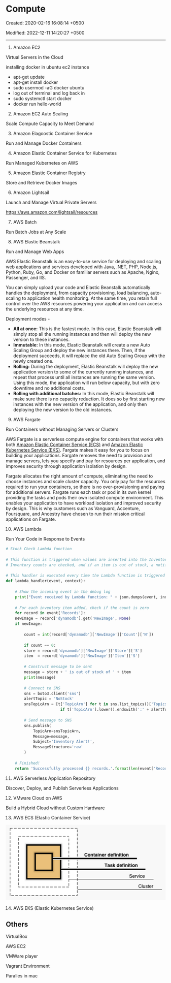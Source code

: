 # Compute

Created: 2020-02-16 16:08:14 +0500

Modified: 2022-12-11 14:20:27 +0500

---

1. Amazon EC2

Virtual Servers in the Cloud

installing docker in ubuntu ec2 instance

- apt-get update
- apt-get install docker
- sudo usermod -aG docker ubuntu
- log out of terminal and log back in
- sudo systemctl start docker
- docker run hello-world

2. Amazon EC2 Auto Scaling

Scale Compute Capacity to Meet Demand

3. Amazon Elagoostic Container Service

Run and Manage Docker Containers

4. Amazon Elastic Container Service for Kubernetes

Run Managed Kubernetes on AWS

5. Amazon Elastic Container Registry

Store and Retrieve Docker Images

6. Amazon Lightsail

Launch and Manage Virtual Private Servers

<https://aws.amazon.com/lightsail/resources>

7. AWS Batch

Run Batch Jobs at Any Scale

8. AWS Elastic Beanstalk

Run and Manage Web Apps

AWS Elastic Beanstalk is an easy-to-use service for deploying and scaling web applications and services developed with Java, .NET, PHP, Node.js, Python, Ruby, Go, and Docker on familiar servers such as Apache, Nginx, Passenger, and IIS.

You can simply upload your code and Elastic Beanstalk automatically handles the deployment, from capacity provisioning, load balancing, auto-scaling to application health monitoring. At the same time, you retain full control over the AWS resources powering your application and can access the underlying resources at any time.

Deployment modes -

- **All at once:** This is the fastest mode. In this case, Elastic Beanstalk will simply stop all the running instances and then will deploy the new version to these instances.
- **Immutable:** In this mode, Elastic Beanstalk will create a new Auto Scaling Group and deploy the new instances there. Then, if the deployment succeeds, it will replace the old Auto Scaling Group with the newly created one.
- **Rolling:** During the deployment, Elastic Beanstalk will deploy the new application version to some of the currently running instances, and repeat that process until all instances are running the same version. Using this mode, the application will run below capacity, but with zero downtime and no additional costs.
- **Rolling with additional batches:** In this mode, Elastic Beanstalk will make sure there is no capacity reduction. It does so by first starting new instances with the new version of the application, and only then deploying the new version to the old instances.

9. AWS Fargate

Run Containers without Managing Servers or Clusters

AWS Fargate is a serverless compute engine for containers that works with both [Amazon Elastic Container Service (ECS)](https://aws.amazon.com/ecs/) and [Amazon Elastic Kubernetes Service (EKS)](https://aws.amazon.com/eks/). Fargate makes it easy for you to focus on building your applications. Fargate removes the need to provision and manage servers, lets you specify and pay for resources per application, and improves security through application isolation by design.

Fargate allocates the right amount of compute, eliminating the need to choose instances and scale cluster capacity. You only pay for the resources required to run your containers, so there is no over-provisioning and paying for additional servers. Fargate runs each task or pod in its own kernel providing the tasks and pods their own isolated compute environment. This enables your application to have workload isolation and improved security by design. This is why customers such as Vanguard, Accenture, Foursquare, and Ancestry have chosen to run their mission critical applications on Fargate.

10. AWS Lambda

Run Your Code in Response to Events

```python
# Stock Check Lambda function

# This function is triggered when values are inserted into the Inventory DynamoDB table.
# Inventory counts are checked, and if an item is out of stock, a notification is sent to an SNS topic.

# This handler is executed every time the Lambda function is triggered
def lambda_handler(event, context):

    # Show the incoming event in the debug log
    print("Event received by Lambda function: " + json.dumps(event, indent=2))

    # For each inventory item added, check if the count is zero
    for record in event['Records']:
    newImage = record['dynamodb'].get('NewImage', None)
    if newImage:

        count = int(record['dynamodb']['NewImage']['Count']['N'])

        if count == 0:
        store = record['dynamodb']['NewImage']['Store']['S']
        item  = record['dynamodb']['NewImage']['Item']['S']

        # Construct message to be sent
        message = store + ' is out of stock of ' + item
        print(message)

        # Connect to SNS
        sns = boto3.client('sns')
        alertTopic = 'NoStock'
        snsTopicArn = [t['TopicArn'] for t in sns.list_topics()['Topics']
                        if t['TopicArn'].lower().endswith(':' + alertTopic.lower())][0]

        # Send message to SNS
        sns.publish(
            TopicArn=snsTopicArn,
            Message=message,
            Subject='Inventory Alert!',
            MessageStructure='raw'
        )

    # Finished!
    return 'Successfully processed {} records.'.format(len(event['Records']))
```

11. AWS Serverless Application Repository

Discover, Deploy, and Publish Serverless Applications

12. VMware Cloud on AWS

Build a Hybrid Cloud without Custom Hardware

13. AWS ECS (Elastic Container Service)

![Container definition Task definition Service Cluster ](../../media/Cloud-AWS-Compute-image1.png)

14. AWS EKS (Elastic Kubernetes Service)

## Others

VirtualBox

AWS EC2

VMWare player

Vagrant Environment

Paralles in mac
